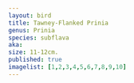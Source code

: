 ```yaml
---
layout: bird
title: Tawney-Flanked Prinia
genus: Prinia
species: subflava
aka:
size: 11-12cm.
published: true
imagelist: [1,2,3,4,5,6,7,8,9,10]
---
```


